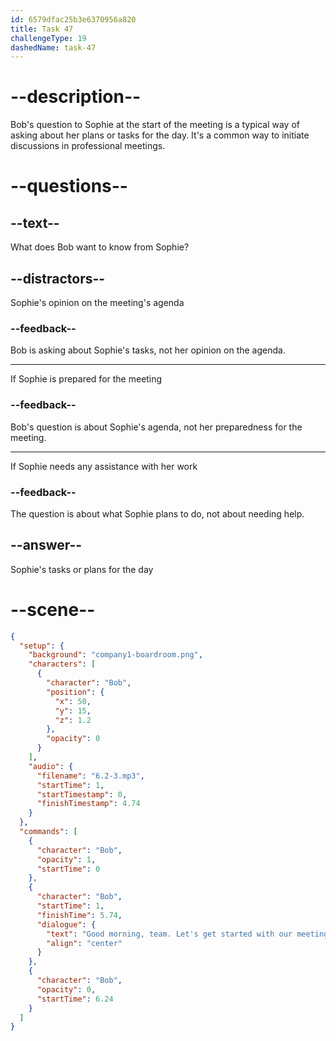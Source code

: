 ```yaml
---
id: 6579dfac25b3e6370956a820
title: Task 47
challengeType: 19
dashedName: task-47
---
```


<!-- (Audio) Bob: Good morning, team. Let's get started with our meeting. Sophie, what's on your agenda today? -->

# --description--

Bob's question to Sophie at the start of the meeting is a typical way of asking about her plans or tasks for the day. It's a common way to initiate discussions in professional meetings.

# --questions--

## --text--

What does Bob want to know from Sophie?

## --distractors--

Sophie's opinion on the meeting's agenda

### --feedback--

Bob is asking about Sophie's tasks, not her opinion on the agenda.

---

If Sophie is prepared for the meeting

### --feedback--

Bob's question is about Sophie's agenda, not her preparedness for the meeting.

---

If Sophie needs any assistance with her work

### --feedback--

The question is about what Sophie plans to do, not about needing help.

## --answer--

Sophie's tasks or plans for the day

# --scene--

```json
{
  "setup": {
    "background": "company1-boardroom.png",
    "characters": [
      {
        "character": "Bob",
        "position": {
          "x": 50,
          "y": 15,
          "z": 1.2
        },
        "opacity": 0
      }
    ],
    "audio": {
      "filename": "6.2-3.mp3",
      "startTime": 1,
      "startTimestamp": 0,
      "finishTimestamp": 4.74
    }
  },
  "commands": [
    {
      "character": "Bob",
      "opacity": 1,
      "startTime": 0
    },
    {
      "character": "Bob",
      "startTime": 1,
      "finishTime": 5.74,
      "dialogue": {
        "text": "Good morning, team. Let's get started with our meeting. Sophie, what's on your agenda today?",
        "align": "center"
      }
    },
    {
      "character": "Bob",
      "opacity": 0,
      "startTime": 6.24
    }
  ]
}
```

